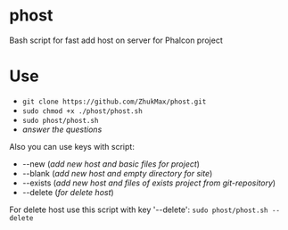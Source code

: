 # phost
Bash script for fast add host on server for Phalcon project

# Use
* `git clone https://github.com/ZhukMax/phost.git`
* `sudo chmod +x ./phost/phost.sh`
* `sudo phost/phost.sh`
* *answer the questions*

Also you can use keys with script:
* --new (*add new host and basic files for project*)
* --blank (*add new host and empty directory for site*)
* --exists (*add new host and files of exists project from git-repository*)
* --delete (*for delete host*)

For delete host use this script with key '--delete':
`sudo phost/phost.sh --delete`
